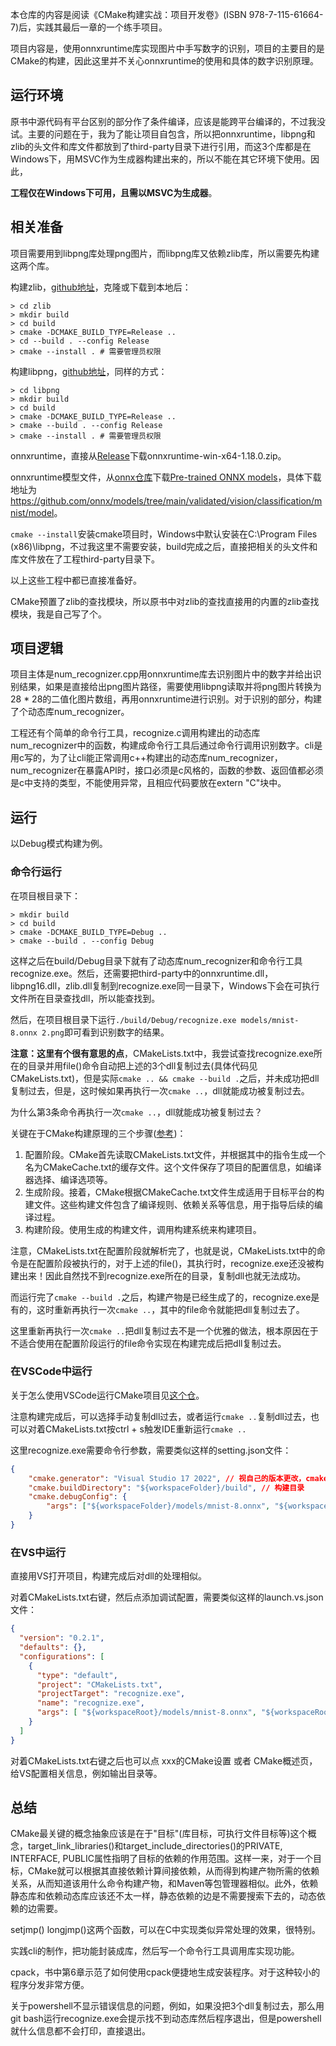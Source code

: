 本仓库的内容是阅读《CMake构建实战：项目开发卷》(ISBN 978-7-115-61664-7)后，实践其最后一章的一个练手项目。

项目内容是，使用onnxruntime库实现图片中手写数字的识别，项目的主要目的是CMake的构建，因此这里并不关心onnxruntime的使用和具体的数字识别原理。

## 运行环境
原书中源代码有平台区别的部分作了条件编译，应该是能跨平台编译的，不过我没试。主要的问题在于，我为了能让项目自包含，所以把onnxruntime，libpng和zlib的头文件和库文件都放到了third-party目录下进行引用，而这3个库都是在Windows下，用MSVC作为生成器构建出来的，所以不能在其它环境下使用。因此，

**工程仅在Windows下可用，且需以MSVC为生成器**。

## 相关准备
项目需要用到libpng库处理png图片，而libpng库又依赖zlib库，所以需要先构建这两个库。

构建zlib，[github地址](https://github.com/madler/zlib)，克隆或下载到本地后：
```shell
> cd zlib
> mkdir build
> cd build
> cmake -DCMAKE_BUILD_TYPE=Release ..
> cd --build . --config Release
> cmake --install . # 需要管理员权限
```
构建libpng，[github地址](https://github.com/pnggroup/libpng)，同样的方式：
```shell
> cd libpng
> mkdir build
> cd build
> cmake -DCMAKE_BUILD_TYPE=Release ..
> cmake --build . --config Release
> cmake --install . # 需要管理员权限
```

onnxruntime，直接从[Release](https://github.com/microsoft/onnxruntime/releases/tag/v1.18.0)下载onnxruntime-win-x64-1.18.0.zip。

onnxruntime模型文件，从[onnx仓库](https://github.com/onnx/onnx)下载[Pre-trained ONNX models](https://github.com/onnx/models)，具体下载地址为<https://github.com/onnx/models/tree/main/validated/vision/classification/mnist/model>。

`cmake --install`安装cmake项目时，Windows中默认安装在C:\Program Files (x86)\libpng，不过我这里不需要安装，build完成之后，直接把相关的头文件和库文件放在了工程third-party目录下。

以上这些工程中都已直接准备好。

CMake预置了zlib的查找模块，所以原书中对zlib的查找直接用的内置的zlib查找模块，我是自己写了个。

## 项目逻辑
项目主体是num_recognizer.cpp用onnxruntime库去识别图片中的数字并给出识别结果，如果是直接给出png图片路径，需要使用libpng读取并将png图片转换为28 * 28的二值化图片数组，再用onnxruntime进行识别。对于识别的部分，构建了个动态库num_recognizer。

工程还有个简单的命令行工具，recognize.c调用构建出的动态库num_recognizer中的函数，构建成命令行工具后通过命令行调用识别数字。cli是用c写的，为了让cli能正常调用c++构建出的动态库num_recognizer，num_recognizer在暴露API时，接口必须是c风格的，函数的参数、返回值都必须是c中支持的类型，不能使用异常，且相应代码要放在extern "C"块中。

## 运行
以Debug模式构建为例。

### 命令行运行
在项目根目录下：
```shell
> mkdir build
> cd build
> cmake -DCMAKE_BUILD_TYPE=Debug ..
> cmake --build . --config Debug
```
这样之后在build/Debug目录下就有了动态库num_recognizer和命令行工具recognize.exe。然后，还需要把third-party中的onnxruntime.dll，libpng16.dll，zlib.dll复制到recognize.exe同一目录下，Windows下会在可执行文件所在目录查找dll，所以能查找到。

然后，在项目根目录下运行`./build/Debug/recognize.exe models/mnist-8.onnx 2.png`即可看到识别数字的结果。

**注意：这里有个很有意思的点**，CMakeLists.txt中，我尝试查找recognize.exe所在的目录并用file()命令自动把上述的3个dll复制过去(具体代码见CMakeLists.txt)，但是实际`cmake .. && cmake --build .`之后，并未成功把dll复制过去，但是，这时候如果再执行一次`cmake ..`，dll就能成功被复制过去。

为什么第3条命令再执行一次`cmake ..`，dll就能成功被复制过去？

关键在于CMake构建原理的三个步骤([参考](https://cloud.baidu.com/article/3282227))：

1. 配置阶段。CMake首先读取CMakeLists.txt文件，并根据其中的指令生成一个名为CMakeCache.txt的缓存文件。这个文件保存了项目的配置信息，如编译器选择、编译选项等。
2. 生成阶段。接着，CMake根据CMakeCache.txt文件生成适用于目标平台的构建文件。这些构建文件包含了编译规则、依赖关系等信息，用于指导后续的编译过程。
3. 构建阶段。使用生成的构建文件，调用构建系统来构建项目。

注意，CMakeLists.txt在配置阶段就解析完了，也就是说，CMakeLists.txt中的命令是在配置阶段被执行的，对于上述的file()，其执行时，recognize.exe还没被构建出来！因此自然找不到recognize.exe所在的目录，复制dll也就无法成功。

而运行完了`cmake --build .`之后，构建产物是已经生成了的，recognize.exe是有的，这时重新再执行一次`cmake ..`，其中的file命令就能把dll复制过去了。

这里重新再执行一次`cmake ..`把dll复制过去不是一个优雅的做法，根本原因在于不适合使用在配置阶段运行的file命令实现在构建完成后把dll复制过去。

### 在VSCode中运行
关于怎么使用VSCode运行CMake项目见[这个仓](https://github.com/plerks/cmake-windows-vscode-mingw)。

注意构建完成后，可以选择手动复制dll过去，或者运行`cmake ..`复制dll过去，也可以对着CMakeLists.txt按ctrl + s触发IDE重新运行`cmake ..`

这里recognize.exe需要命令行参数，需要类似这样的setting.json文件：
```json
{
    "cmake.generator": "Visual Studio 17 2022", // 视自己的版本更改，cmake --help会列出当前平台可用的生成器
    "cmake.buildDirectory": "${workspaceFolder}/build", // 构建目录
    "cmake.debugConfig": {
        "args": ["${workspaceFolder}/models/mnist-8.onnx", "${workspaceFolder}/2.png"] // recognize.exe的命令行参数
    }
}
```
### 在VS中运行
直接用VS打开项目，构建完成后对dll的处理相似。

对着CMakeLists.txt右键，然后点添加调试配置，需要类似这样的launch.vs.json文件：
```json
{
  "version": "0.2.1",
  "defaults": {},
  "configurations": [
    {
      "type": "default",
      "project": "CMakeLists.txt",
      "projectTarget": "recognize.exe",
      "name": "recognize.exe",
      "args": [ "${workspaceRoot}/models/mnist-8.onnx", "${workspaceRoot}/2.png" ] // 命令行参数
    }
  ]
}
```
对着CMakeLists.txt右键之后也可以点 xxx的CMake设置 或者 CMake概述页，给VS配置相关信息，例如输出目录等。

## 总结
CMake最关键的概念抽象应该是在于"目标"(库目标，可执行文件目标等)这个概念，target_link_libraries()和target_include_directories()的PRIVATE, INTERFACE, PUBLIC属性指明了目标的依赖的作用范围。这样一来，对于一个目标，CMake就可以根据其直接依赖计算间接依赖，从而得到构建产物所需的依赖关系，从而知道该用什么命令构建产物，和Maven等包管理器相似。此外，依赖静态库和依赖动态库应该还不太一样，静态依赖的边是不需要搜索下去的，动态依赖的边需要。

setjmp() longjmp()这两个函数，可以在C中实现类似异常处理的效果，很特别。

实践cli的制作，把功能封装成库，然后写一个命令行工具调用库实现功能。

cpack，书中第6章示范了如何使用cpack便捷地生成安装程序。对于这种较小的程序分发非常方便。

关于powershell不显示错误信息的问题，例如，如果没把3个dll复制过去，那么用git bash运行recognize.exe会提示找不到动态库然后程序退出，但是powershell就什么信息都不会打印，直接退出。